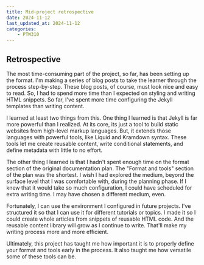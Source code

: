 ```yaml
---
title: Mid-project retrospective
date: 2024-11-12
last_updated_at: 2024-11-12
categories:
    - PTW310
---
```


## Retrospective

The most time-consuming part of the project, so far, has been setting up the format. I'm making a series of blog posts to take the learner through the process step-by-step. These blog posts, of course, must look nice and easy to read. So, I had to spend more time than I expected on styling and writing HTML snippets. So far, I've spent more time configuring the Jekyll templates than writing content.

I learned at least two things from this. One thing I learned is that Jekyll is far more powerful than I realized. At its core, its just a tool to build static websites from high-level markup languages. But, it extends those languages with powerful tools, like Liquid and Kramdown syntax. These tools let me create reusable content, write conditional statements, and define metadata with little to no effort.

The other thing I learned is that I hadn't spent enough time on the format section of the original documentation plan. The "Format and tools" section of the plan was the shortest. I wish I had explored the medium, beyond the surface level that I was comfortable with, during the planning phase. If I knew that it would take so much configuration, I could have scheduled for extra writing time. I may have chosen a different medium, even.

Fortunately, I can use the environment I configured in future projects. I've structured it so that I can use it for different tutorials or topics. I made it so I could create whole articles from snippets of reusable HTML code. And the reusable content library will grow as I continue to write. That'll make my writing process more and more efficient.

Ultimately, this project has taught me how important it is to properly define your format and tools early in the process. It also taught me how versatile some of these tools can be.
